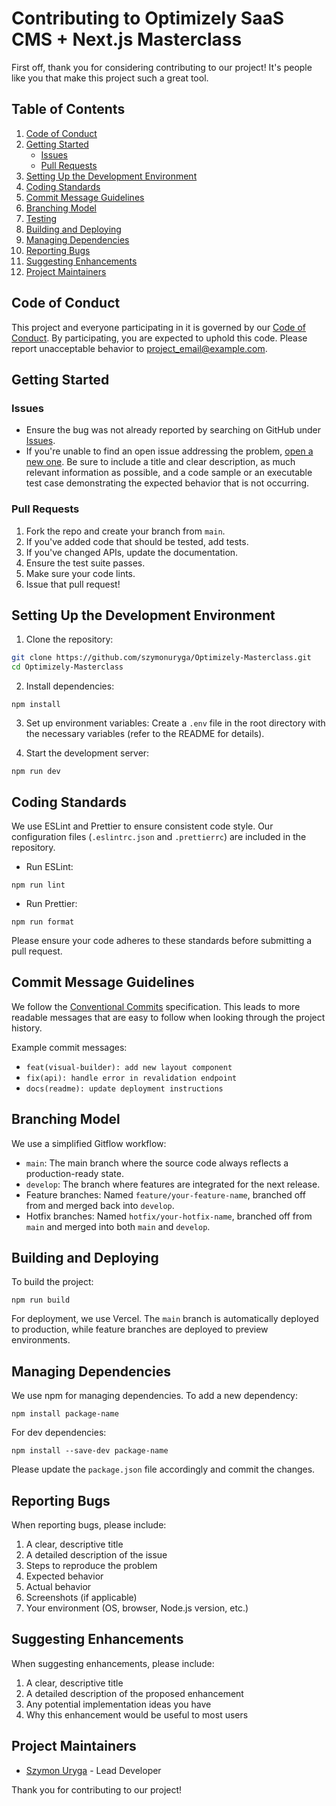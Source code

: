 # Contributing to Optimizely SaaS CMS + Next.js Masterclass

First off, thank you for considering contributing to our project! It's people like you that make this project such a great tool.

## Table of Contents

1. [Code of Conduct](#code-of-conduct)
2. [Getting Started](#getting-started)
   - [Issues](#issues)
   - [Pull Requests](#pull-requests)
3. [Setting Up the Development Environment](#setting-up-the-development-environment)
4. [Coding Standards](#coding-standards)
5. [Commit Message Guidelines](#commit-message-guidelines)
6. [Branching Model](#branching-model)
7. [Testing](#testing)
8. [Building and Deploying](#building-and-deploying)
9. [Managing Dependencies](#managing-dependencies)
10. [Reporting Bugs](#reporting-bugs)
11. [Suggesting Enhancements](#suggesting-enhancements)
12. [Project Maintainers](#project-maintainers)

## Code of Conduct

This project and everyone participating in it is governed by our [Code of Conduct](CODE_OF_CONDUCT.md). By participating, you are expected to uphold this code. Please report unacceptable behavior to [project_email@example.com](mailto:project_email@example.com).

## Getting Started

### Issues

- Ensure the bug was not already reported by searching on GitHub under [Issues](https://github.com/szymonuryga/Optimizely-Masterclass/issues).
- If you're unable to find an open issue addressing the problem, [open a new one](https://github.com/szymonuryga/Optimizely-Masterclass/issues/new). Be sure to include a title and clear description, as much relevant information as possible, and a code sample or an executable test case demonstrating the expected behavior that is not occurring.

### Pull Requests

1. Fork the repo and create your branch from `main`.
2. If you've added code that should be tested, add tests.
3. If you've changed APIs, update the documentation.
4. Ensure the test suite passes.
5. Make sure your code lints.
6. Issue that pull request!

## Setting Up the Development Environment

1. Clone the repository:

```bash
git clone https://github.com/szymonuryga/Optimizely-Masterclass.git
cd Optimizely-Masterclass
```

2. Install dependencies:

```shellscript
npm install
```

3. Set up environment variables:
   Create a `.env` file in the root directory with the necessary variables (refer to the README for details).

4. Start the development server:

```shellscript
npm run dev
```

## Coding Standards

We use ESLint and Prettier to ensure consistent code style. Our configuration files (`.eslintrc.json` and `.prettierrc`) are included in the repository.

- Run ESLint:

```shellscript
npm run lint
```

- Run Prettier:

```shellscript
npm run format
```

Please ensure your code adheres to these standards before submitting a pull request.

## Commit Message Guidelines

We follow the [Conventional Commits](https://www.conventionalcommits.org/) specification. This leads to more readable messages that are easy to follow when looking through the project history.

Example commit messages:

- `feat(visual-builder): add new layout component`
- `fix(api): handle error in revalidation endpoint`
- `docs(readme): update deployment instructions`

## Branching Model

We use a simplified Gitflow workflow:

- `main`: The main branch where the source code always reflects a production-ready state.
- `develop`: The branch where features are integrated for the next release.
- Feature branches: Named `feature/your-feature-name`, branched off from and merged back into `develop`.
- Hotfix branches: Named `hotfix/your-hotfix-name`, branched off from `main` and merged into both `main` and `develop`.

## Building and Deploying

To build the project:

```shellscript
npm run build
```

For deployment, we use Vercel. The `main` branch is automatically deployed to production, while feature branches are deployed to preview environments.

## Managing Dependencies

We use npm for managing dependencies. To add a new dependency:

```shellscript
npm install package-name
```

For dev dependencies:

```shellscript
npm install --save-dev package-name
```

Please update the `package.json` file accordingly and commit the changes.

## Reporting Bugs

When reporting bugs, please include:

1. A clear, descriptive title
2. A detailed description of the issue
3. Steps to reproduce the problem
4. Expected behavior
5. Actual behavior
6. Screenshots (if applicable)
7. Your environment (OS, browser, Node.js version, etc.)

## Suggesting Enhancements

When suggesting enhancements, please include:

1. A clear, descriptive title
2. A detailed description of the proposed enhancement
3. Any potential implementation ideas you have
4. Why this enhancement would be useful to most users

## Project Maintainers

- [Szymon Uryga](https://github.com/szymonuryga) - Lead Developer

Thank you for contributing to our project!
